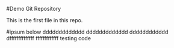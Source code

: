 #Demo Git Repository


This is the first file in this repo.


#ipsum below
ddddddddddddd
ddddddddddddd
dddddddddddd
dffffffffffffff
fffffffffffff
testing code
